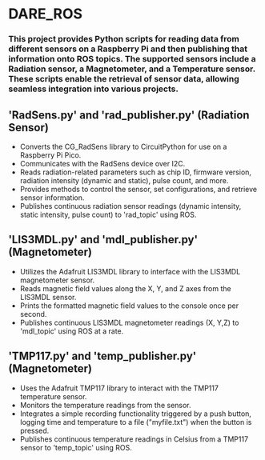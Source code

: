 # DARE_ROS

### This project provides Python scripts for reading data from different sensors on a Raspberry Pi and then publishing that information onto ROS topics. The supported sensors include a Radiation sensor, a Magnetometer, and a Temperature sensor. These scripts enable the retrieval of sensor data, allowing seamless integration into various projects.

## 'RadSens.py' and 'rad_publisher.py' (Radiation Sensor)
* Converts the CG_RadSens library to CircuitPython for use on a Raspberry Pi Pico.
* Communicates with the RadSens device over I2C.
* Reads radiation-related parameters such as chip ID, firmware version, radiation intensity (dynamic and static), pulse count, and more.
* Provides methods to control the sensor, set configurations, and retrieve sensor information.
* Publishes continuous radiation sensor readings (dynamic intensity, static intensity, pulse count) to 'rad_topic' using ROS.

## 'LIS3MDL.py' and 'mdl_publisher.py' (Magnetometer)
* Utilizes the Adafruit LIS3MDL library to interface with the LIS3MDL magnetometer sensor.
* Reads magnetic field values along the X, Y, and Z axes from the LIS3MDL sensor.
* Prints the formatted magnetic field values to the console once per second.
* Publishes continuous LIS3MDL magnetometer readings (X, Y,Z) to 'mdl_topic' using ROS at a rate.

## 'TMP117.py' and 'temp_publisher.py' (Magnetometer)
* Uses the Adafruit TMP117 library to interact with the TMP117 temperature sensor.
* Monitors the temperature readings from the sensor.
* Integrates a simple recording functionality triggered by a push button, logging time and temperature to a file ("myfile.txt") when the button is pressed.
* Publishes continuous temperature readings in Celsius from a TMP117 sensor to 'temp_topic' using ROS.


  
